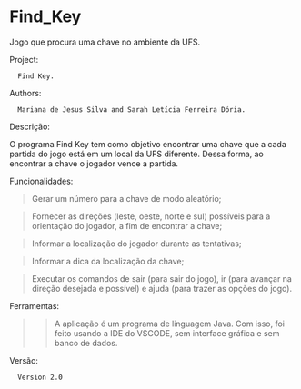 # Find_Key
Jogo que procura uma chave no ambiente da UFS.


Project:

      Find Key.

Authors: 

      Mariana de Jesus Silva and Sarah Letícia Ferreira Dória.

Descrição:

   O programa Find Key tem como objetivo encontrar uma chave que a cada 
partida do jogo está em um local da UFS diferente. Dessa forma, ao encontrar
a chave o jogador vence a partida.


Funcionalidades:
   > Gerar um número para a chave de modo aleatório;

   > Fornecer as direções (leste, oeste, norte e sul) possíveis 
   para a orientação do jogador, a fim de encontrar a chave;

   > Informar a localização do jogador durante as tentativas;
   
   > Informar a dica da localização da chave;

   > Executar os comandos de sair (para sair do jogo), ir <direcao> 
   (para avançar na direção desejada e possível) e ajuda (para trazer as opções do jogo).


Ferramentas:
      
>> A aplicação é um programa de linguagem Java. Com isso, foi feito usando 
a IDE do VSCODE, sem interface gráfica e sem banco de dados.


Versão:

      Version 2.0
